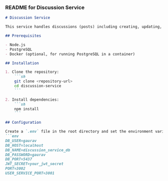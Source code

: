 
### README for Discussion Service

```markdown
# Discussion Service

This service handles discussions (posts) including creating, updating, deleting, and retrieving discussions.

## Prerequisites

- Node.js
- PostgreSQL
- Docker (optional, for running PostgreSQL in a container)

## Installation

1. Clone the repository:
    ```sh
    git clone <repository-url>
    cd discussion-service
    ```

2. Install dependencies:
    ```sh
    npm install
    ```

## Configuration

Create a `.env` file in the root directory and set the environment variables:
```env
DB_USER=gaurav
DB_HOST=localhost
DB_NAME=discussion_service_db
DB_PASSWORD=gaurav
DB_PORT=5437
JWT_SECRET=your_jwt_secret
PORT=3002
USER_SERVICE_PORT=3001
